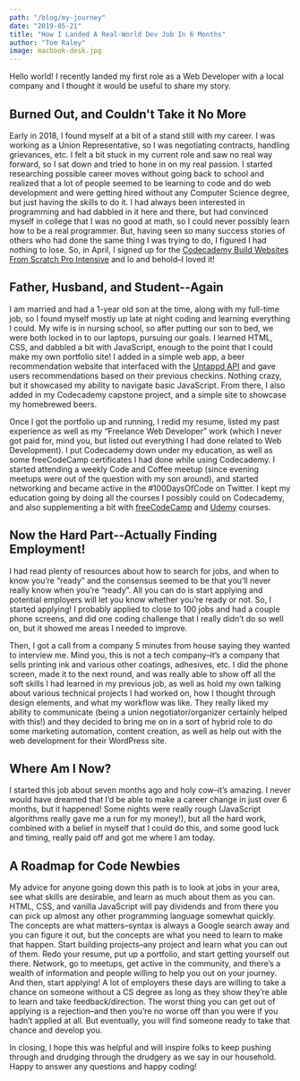 ```yaml
---
path: "/blog/my-journey"
date: "2019-05-21"
title: "How I Landed A Real-World Dev Job In 6 Months"
author: "Tom Raley"
image: macbook-desk.jpg
---
```


Hello world! I recently landed my first role as a Web Developer with a local company and I thought it would be useful to share my story.

Burned Out, and Couldn't Take it No More
---------
Early in 2018, I found myself at a bit of a stand still with my career. I was working as a Union Representative, so I was negotiating contracts, handling grievances, etc. I felt a bit stuck in my current role and saw no real way forward, so I sat down and tried to hone in on my real passion. I started researching possible career moves without going back to school and realized that a lot of people seemed to be learning to code and do web development and were getting hired without any Computer Science degree, but just having the skills to do it. I had always been interested in programming and had dabbled in it here and there, but had convinced myself in college that I was no good at math, so I could never possibly learn how to be a real programmer. But, having seen so many success stories of others who had done the same thing I was trying to do, I figured I had nothing to lose. So, in April, I signed up for the [Codecademy Build Websites From Scratch Pro Intensive](https://www.codecademy.com/learn/paths/learn-how-to-build-websites) and lo and behold–I loved it!

Father, Husband, and Student--Again
---------
I am married and had a 1-year old son at the time, along with my full-time job, so I found myself mostly up late at night coding and learning everything I could. My wife is in nursing school, so after putting our son to bed, we were both locked in to our laptops, pursuing our goals. I learned HTML, CSS, and dabbled a bit with JavaScript, enough to the point that I could make my own portfolio site! I added in a simple web app, a beer recommendation website that interfaced with the [Untappd API](https://untappd.com/api/docs) and gave users recommendations based on their previous checkins. Nothing crazy, but it showcased my ability to navigate basic JavaScript. From there, I also added in my Codecademy capstone project, and a simple site to showcase my homebrewed beers.

Once I got the portfolio up and running, I redid my resume, listed my past experience as well as my “Freelance Web Developer” work (which I never got paid for, mind you, but listed out everything I had done related to Web Development). I put Codecademy down under my education, as well as some freeCodeCamp certificates I had done while using Codecademy. I started attending a weekly Code and Coffee meetup (since evening meetups were out of the question with my son around), and started networking and became active in the #100DaysOfCode on Twitter. I kept my education going by doing all the courses I possibly could on Codecademy, and also supplementing a bit with [freeCodeCamp](https://www.freecodecamp.org/) and [Udemy](https://www.udemy.com/) courses.

Now the Hard Part--Actually Finding Employment!
-----------
I had read plenty of resources about how to search for jobs, and when to know you’re “ready” and the consensus seemed to be that you’ll never really know when you’re “ready”. All you can do is start applying and potential employers will let you know whether you’re ready or not. So, I started applying! I probably applied to close to 100 jobs and had a couple phone screens, and did one coding challenge that I really didn’t do so well on, but it showed me areas I needed to improve.

Then, I got a call from a company 5 minutes from house saying they wanted to interview me. Mind you, this is not a tech company–it’s a company that sells printing ink and various other coatings, adhesives, etc. I did the phone screen, made it to the next round, and was really able to show off all the soft skills I had learned in my previous job, as well as hold my own talking about various technical projects I had worked on, how I thought through design elements, and what my workflow was like. They really liked my ability to communicate (being a union negotiator/organizer certainly helped with this!) and they decided to bring me on in a sort of hybrid role to do some marketing automation, content creation, as well as help out with the web development for their WordPress site.

Where Am I Now?
--------
I started this job about seven months ago and holy cow–it’s amazing. I never would have dreamed that I’d be able to make a career change in just over 6 months, but it happened! Some nights were really rough (JavaScript algorithms really gave me a run for my money!), but all the hard work, combined with a belief in myself that I could do this, and some good luck and timing, really paid off and got me where I am today.

A Roadmap for Code Newbies
----------
My advice for anyone going down this path is to look at jobs in your area, see what skills are desirable, and learn as much about them as you can. HTML, CSS, and vanilla JavaScript will pay dividends and from there you can pick up almost any other programming language somewhat quickly. The concepts are what matters–syntax is always a Google search away and you can figure it out, but the concepts are what you need to learn to make that happen. Start building projects–any project and learn what you can out of them. Redo your resume, put up a portfolio, and start getting yourself out there. Network, go to meetups, get active in the community, and there’s a wealth of information and people willing to help you out on your journey. And then, start applying! A lot of employers these days are willing to take a chance on someone without a CS degree as long as they show they’re able to learn and take feedback/direction. The worst thing you can get out of applying is a rejection–and then you’re no worse off than you were if you hadn’t applied at all. But eventually, you will find someone ready to take that chance and develop you.

In closing, I hope this was helpful and will inspire folks to keep pushing through and drudging through the drudgery as we say in our household. Happy to answer any questions and happy coding!